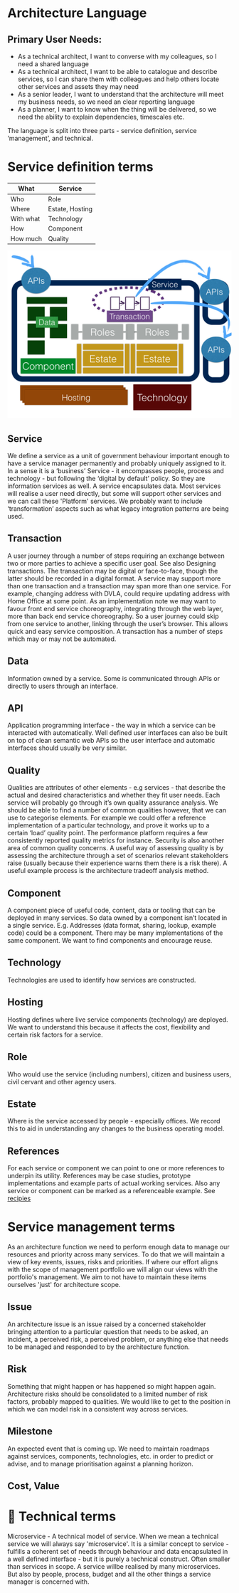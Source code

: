 
Architecture Language
=====================


## Primary User Needs:
 * As a technical architect, I want to converse with my colleagues, so I need a shared language
 * As a technical architect, I want to be able to catalogue and describe services, so I can share them with colleagues and help others locate other services and assets they may need
 * As a senior leader, I want to understand that the architecture will meet my business needs, so we need an clear reporting language
 * As a planner, I want to know when the thing will be delivered, so we need the ability to explain dependencies, timescales etc.

The language is split into three parts - service definition, service ‘management’, and technical. 

Service definition terms
========================

| What      |  Service          |
| ----      |  -------          |
| Who       | Role              |
| Where     | Estate, Hosting   |
| With what | Technology        |
| How       | Component         |
| How much  | Quality           |

![Structure of a service](structure.jpg)

Service
-------
We define a service as a unit of government behaviour important enough to have a service manager permanently and probably uniquely assigned to it. In a sense it is a ‘business’ Service - it encompasses people, process and technology - but following the ‘digital by default’ policy. So they are information services as well.
A service encapsulates data. Most services will realise a user need directly, but some will support other services and we can call these 'Platform' services.
We probably want to include ‘transformation’ aspects such as what legacy integration patterns are being used.

Transaction
-----------
A user journey through a number of steps requiring an exchange between two or more parties to achieve a specific user goal. See also Designing transactions. The transaction may be digital or face-to-face, though the latter should be recorded in a digital format.
A service may support more than one transaction and a transaction may span more than one service. For example, changing address with DVLA, could require updating address with Home Office at some point.
As an implementation note we may want to favour front end service choreography, integrating through the web layer, more than back end service choreography. So a user journey could skip from one service to another, linking through the user’s browser. This allows quick and easy service composition. 
A transaction has a number of steps which may or may not be automated.

Data
----
Information owned by a service. Some is communicated through APIs or directly to users through an interface.

API
---
Application programming interface - the way in which a service can be interacted with automatically. Well defined 
user interfaces can also be built on top of clean semantic web APIs so the user interface and automatic interfaces 
should usually be very similar.

Quality
-------
Qualities are attributes of other elements - e.g services -  that describe the actual and desired characteristics and whether they fit user needs. Each service will probably go through it’s own quality assurance analysis. We should be able to find a number of common qualities however, that we can use to categorise elements.
For example we could offer a reference implementation of a particular technology, and prove it works up to a certain ‘load’ quality point. The performance platform requires a few consistently reported quality metrics for instance. Security is also another area of common quality concerns.
A useful way of assessing quality is by assessing the architecture through a set of scenarios relevant stakeholders raise (usually because their experience warns them there is a risk there). A useful example process is the architecture tradeoff analysis method.

Component
---------
A component piece of useful code, content, data or tooling that can be deployed in many services. So data owned by a component isn’t located in a single service. E.g. Addresses (data format, sharing, lookup, example code) could be a component. There may be many implementations of the same component.
We want to find components and encourage reuse.

Technology
----------
Technologies are used to identify how services are constructed.

Hosting
-------
Hosting defines where live service components (technology) are deployed. We want to understand this because it 
affects the cost, flexibility and certain risk factors for a service.

Role
----
Who would use the service (including numbers),  citizen and business users, civil cervant and other agency users.

Estate
------
Where is the service accessed by people - especially offices. We record this to aid in understanding any 
changes to the business operating model.

References
----------
For each service or component we can point to one or more references to underpin its utility. References may be case studies, prototype implementations and example parts of actual working services. Also any service or component can be marked as a referenceable example. See [recipies](../recipes)

Service management terms
========================

As an architecture function we need to perform enough data to manage our resources and priority across many services. To do that we will maintain a view of key events, issues, risks and priorities. If where our effort aligns  with the scope of management portfolio we will align our views with the portfolio's management. We aim to not have to maintain these items ourselves 'just' for architecture scope.
 
Issue
-----
An architecture issue is an issue raised by a concerned stakeholder bringing attention to a particular question that needs to be asked, an incident, a perceived risk, a perceived problem, or anything else that needs to be managed and responded to by the architecture function.

Risk
----
Something that might happen or has happened so might happen again. Architecture risks should be consolidated to a limited number of risk factors, probably mapped to qualities. We would like to get to the position in which we can model risk in a consistent way across services. 

Milestone
---------
An expected event that is coming up. We need to maintain roadmaps against services, components, technologies, etc. in order to predict or advise, and to manage prioritisation against a planning horizon.

Cost, Value
-----------

Technical terms
===============


Microservice - A technical model of service. When we mean a technical service we will always say 'microservice'. It is a similar concept to service - fulfills a coherent set of needs through behaviour and data encapsulated in a well defined interface - but it is purely a technical construct. Often smaller than services in scope. 
 A service willbe realised by many microservices. But also by people, process, budget and all the other things a service manager is concerned with. 


